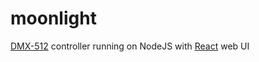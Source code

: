 # moonlight

[DMX-512](https://en.wikipedia.org/wiki/DMX512) controller running on NodeJS with [React](https://facebook.github.io/react/) web UI
